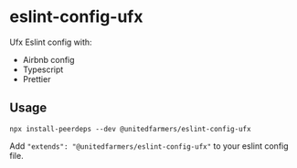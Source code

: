 # eslint-config-ufx

Ufx Eslint config with:

- Airbnb config
- Typescript
- Prettier

## Usage

```
npx install-peerdeps --dev @unitedfarmers/eslint-config-ufx
```

Add `"extends": "@unitedfarmers/eslint-config-ufx"` to your eslint config file.
